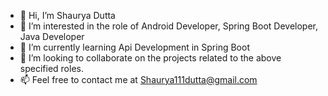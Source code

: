 - 👋 Hi, I’m Shaurya Dutta
- 👀 I’m interested in the role of Android Developer, Spring Boot Developer, Java Developer
- 🌱 I’m currently learning Api Development in Spring Boot
- 💞️ I’m looking to collaborate on the projects related to the above specified roles. 
- 📫 Feel free to contact me at Shaurya111dutta@gmail.com
